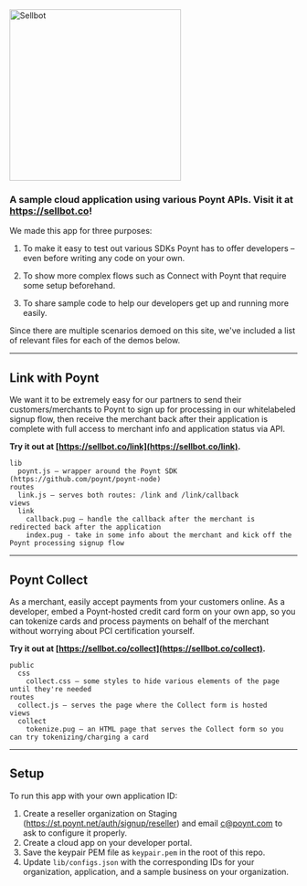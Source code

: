 <img src="https://sellbot.co/images/sellbot-1000.png" alt="Sellbot" width="300" />

### A sample cloud application using various Poynt APIs. Visit it at https://sellbot.co!

We made this app for three purposes:

1. To make it easy to test out various SDKs Poynt has to offer developers – even before writing any code on your own.

2. To show more complex flows such as Connect with Poynt that require some setup beforehand.

3. To share sample code to help our developers get up and running more easily.

Since there are multiple scenarios demoed on this site, we've included a list of relevant files for each of the demos below.

---

## Link with Poynt

We want it to be extremely easy for our partners to send their customers/merchants to Poynt to sign up for processing in our whitelabeled signup flow, then receive the merchant back after their application is complete with full access to merchant info and application status via API.

**Try it out at [https://sellbot.co/link](https://sellbot.co/link).**

```
lib
  poynt.js – wrapper around the Poynt SDK (https://github.com/poynt/poynt-node)
routes
  link.js – serves both routes: /link and /link/callback
views
  link
    callback.pug – handle the callback after the merchant is redirected back after the application
    index.pug - take in some info about the merchant and kick off the Poynt processing signup flow
```

---

## Poynt Collect

As a merchant, easily accept payments from your customers online. As a developer, embed a Poynt-hosted credit card form on your own app, so you can tokenize cards and process payments on behalf of the merchant without worrying about PCI certification yourself.

**Try it out at [https://sellbot.co/collect](https://sellbot.co/collect).**

```
public
  css
    collect.css – some styles to hide various elements of the page until they're needed
routes
  collect.js – serves the page where the Collect form is hosted
views
  collect
    tokenize.pug – an HTML page that serves the Collect form so you can try tokenizing/charging a card
```

---

## Setup

To run this app with your own application ID:

1. Create a reseller organization on Staging (https://st.poynt.net/auth/signup/reseller) and email c@poynt.com to ask to configure it properly.
2. Create a cloud app on your developer portal.
3. Save the keypair PEM file as `keypair.pem` in the root of this repo.
4. Update `lib/configs.json` with the corresponding IDs for your organization, application, and a sample business on your organization.

